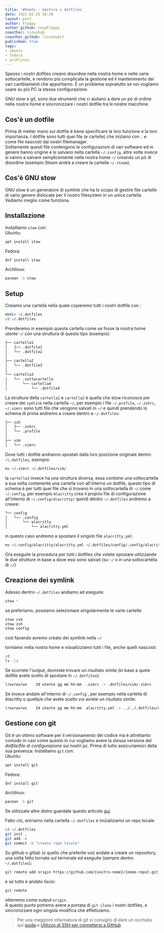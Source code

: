 ```yaml
---
title: '#howto - Gestire i dotfiles' 
date: 2022-02-25 10:30
layout: post 
author: Floppy
author_github: raspFloppy
coauthor: linuxhub
coauthor_github: linuxhubit
published: true
tags: 
- ubuntu
- fedora
- archlinux
---
```


Spesso i nostri dotfiles creano disordine nella nostra home e nelle varie sottocartelle, e rendono piú complicata la gestione ed il mantenimento dei vari cambiamenti che apportiamo.
É un problema sopratutto se noi vogliamo usare su piú PC la stessa configurazione.

GNU stow e git,  sono due strumenti che ci aiutano a dare un pò di ordine nella nostra home e sincronizzare i nostri dotfile tra le nostre macchine.

## Cos'è un dotfile

Prima di metter mano sui dotfile é bene specificare la loro funzione e la loro importanza.
I dotfile sono tutti quei file (e cartelle) che iniziano con `.` e come file nascosti dai nostri filemanager. \
Solitamente questi file contengono le configurazioni di vari software ed in genere hanno origine e si salvano nella cartella `~/.config`, altre volte invece si vanno a salvare semplicemente nella nostra home `~/` creando un pò di disordine (esempio Steam andrà a creare la cartella `~/.steam`).

## Cos'è GNU stow

GNU stow è un generatore di symlink che ha lo scopo di gestire file cartelle di vario genere dislocate per il nostro filesystem in un unica cartella.
Vediamo meglio come funziona.

## Installazione

Installiamo `stow` con: \
Ubuntu:

```bash
apt install stow
```

Fedora:

```bash
dnf install stow
```

Archlinux:

```bash
pacman -S stow
```

## Setup

Creiamo una cartella nella quale copieremo tutti i nostri dotfile con :

```bash
mkdir ~/.dotfiles
cd ~/.dotfiles
```

Prenderemo in esempio questa cartella come se fosse la nostra home utente `~/` con una struttura di questo tipo (esempio):

```bash
├── cartella1
│   ├── .dotfile1
│   └── .dotfile2
│ 
├── cartella2
│   └── .dotfile3
│ 
└── cartella3
│   └── .sottocartella
│       └── cartella4
│           └── .dotfile4
```

La struttura della `cartella1` e `cartella2` è quella che stow riconosce per creare dei `symlink` nella cartella `~/`, per esempio i file `~/.profile`, `~/.zshrc`, `~/.vimrc` sono tutti file che vengono salvati in `~/` e quindi prendendo lo schema di prima andremo a creare dentro a `~/.dotfiles`:

```bash
├── zsh
│   ├── .zshrc
│   └── .profile
│ 
├── vim
│   └── .vimrc
```

Dove tutti i dotfile andranno spostati dalla loro posizione originale dentro `~\.dotfiles`, esempio:

```bash
mv ~/.vimrc ~/.dotfiles/vim/
```

la `cartella3` invece ha una struttura diversa, essa contiene una sottocartella  a sua volta contenente una cartella con all'interno un dotfile, questo tipo di schema è per
tutti quei file che si trovano in una sottocartella di `~/` come `~/.config`, per esempio `Alacritty` crea il proprio file di configurazione all'interno di `~/.config/alacritty/`
quindi dentro `~/.dotfiles` andremo a creare:

```bash
└── config
│   └── .config
│       └── alacritty
│           └── alacritty.yml
```

in questo caso andremo a spostare il singolo file `alacritty.yml`:

```bash
mv ~/.config/alacritty/alacritty.yml ~/.dotfiles/config/.config/alacritty/
```

Ora eseguite la procedura per tutti i dotfiles che volete spostare utilizzande le due strutture in base a dove essi sono salvati (su `~/` o in una sottocartella di `~/`)

## Creazione dei symlink

Adesso dentro `~/.dotfiles` andiamo ad eseguire:

```bash
stow *
```

 se preferiamo, possiamo selezionare singolarmente le varie cartelle:

```bash
stow vim
stow zsh
stow config
```

così facendo avremo creato dei symlink nella `~/`

torniamo nella nostra home e visualizziamo tutti i file, anche quelli nascosti:

```bash
cd 
ls -la
```

Se scorrete l'output, dovreste trovare un risultato simile (in base a quele dotfile avete scelto di spostare in `~/.dotfiles`):

```bash
lrwxrwxrwx    20 utente gg mm hh:mm  .vimrc -> .dotfiles/vim/.vimrc
```

Se invece andate all'interno di  `~/.config` , per esempio nella cartella di Alacritty o quella/e che avete scelto voi avrete un risultato simile:

```bash
lrwxrwxrwx    54 utente gg mm hh:mm  alacritty.yml -> ../../.dotfiles/config/.config/alacritty/alacritty.yml
```

## Gestione con git

Git è un ottimo software per il versionamento del codice ma è altrettanto comodo in casi come questo in cui vogliamo avere la stessa versione del _dotfile/file di configurazione_ sui nostri pc.
Prima di tutto assicuriamoci della sua presenza:
Installiamo `git` con: \
Ubuntu:

```bash
apt install git
```

Fedora:

```bash
dnf install git
```

Archlinux:

```bash
pacman -S git
```

Se utilizzate altre distro guardate questo articolo [qui](https://linuxhub.it/articles/howto-installazione-di-git-su-ogni-distribuzione-linux/)

Fatto ció, entriamo nella cartella `~/.dotfiles` e inizializiamo un repo locale:

```bash
cd ~/.dotfiles
git init .
git add -A
git commit -m "creato repo locale"
```

Su github o gitlab (o quello che preferite voi) andate a creare un repository, una volta fatto tornate sul terminale ed eseguite (sempre dentro `~/.dotfiles`):

```bash
git remote add origin https://github.com/{vostro-nome}/{nome-repo}.git
```

e se tutto è andato liscio:

```bash
git remote
```

otterremo come output `origin`. \
A questo punto potremo avere a portata di `git clone` i nostri dotfiles, e sincronizzare ogni singola modifica che effettuiamo.

> Per una maggiore infarinatura di git vi consiglio di dare un occhiata qui  [guida](https://linuxhub.it/articles/howto-git-comprenderlo,-usarlo-e-amarlo/)
> e [Utilizzo di SSH per connettersi a GitHub](https://linuxhub.it/articles/howto-utilizzo-di-ssh-per-connettersi-a-github/)
